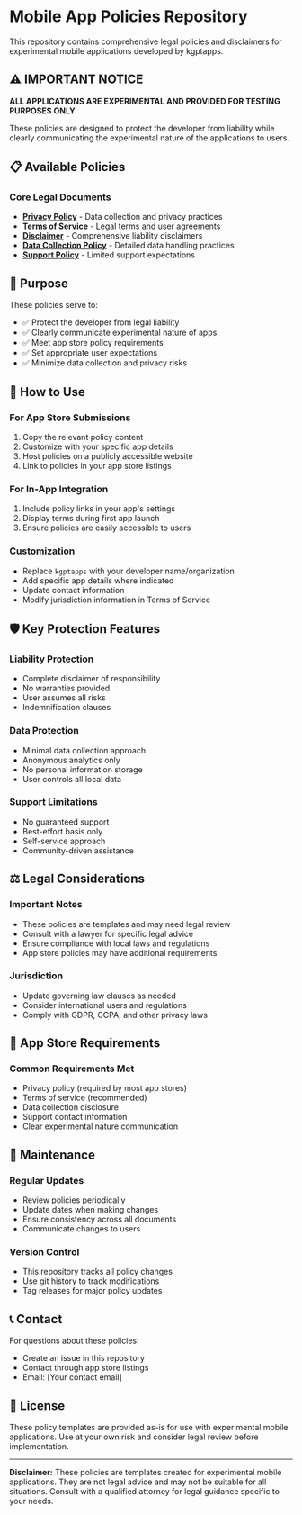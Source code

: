 # Mobile App Policies Repository

This repository contains comprehensive legal policies and disclaimers for experimental mobile applications developed by kgptapps.

## ⚠️ IMPORTANT NOTICE

**ALL APPLICATIONS ARE EXPERIMENTAL AND PROVIDED FOR TESTING PURPOSES ONLY**

These policies are designed to protect the developer from liability while clearly communicating the experimental nature of the applications to users.

## 📋 Available Policies

### Core Legal Documents
- **[Privacy Policy](privacy-policy.md)** - Data collection and privacy practices
- **[Terms of Service](terms-of-service.md)** - Legal terms and user agreements
- **[Disclaimer](disclaimer.md)** - Comprehensive liability disclaimers
- **[Data Collection Policy](data-collection-policy.md)** - Detailed data handling practices
- **[Support Policy](support-policy.md)** - Limited support expectations

## 🎯 Purpose

These policies serve to:
- ✅ Protect the developer from legal liability
- ✅ Clearly communicate experimental nature of apps
- ✅ Meet app store policy requirements
- ✅ Set appropriate user expectations
- ✅ Minimize data collection and privacy risks

## 🚀 How to Use

### For App Store Submissions
1. Copy the relevant policy content
2. Customize with your specific app details
3. Host policies on a publicly accessible website
4. Link to policies in your app store listings

### For In-App Integration
1. Include policy links in your app's settings
2. Display terms during first app launch
3. Ensure policies are easily accessible to users

### Customization
- Replace `kgptapps` with your developer name/organization
- Add specific app details where indicated
- Update contact information
- Modify jurisdiction information in Terms of Service

## 🛡️ Key Protection Features

### Liability Protection
- Complete disclaimer of responsibility
- No warranties provided
- User assumes all risks
- Indemnification clauses

### Data Protection
- Minimal data collection approach
- Anonymous analytics only
- No personal information storage
- User controls all local data

### Support Limitations
- No guaranteed support
- Best-effort basis only
- Self-service approach
- Community-driven assistance

## ⚖️ Legal Considerations

### Important Notes
- These policies are templates and may need legal review
- Consult with a lawyer for specific legal advice
- Ensure compliance with local laws and regulations
- App store policies may have additional requirements

### Jurisdiction
- Update governing law clauses as needed
- Consider international users and regulations
- Comply with GDPR, CCPA, and other privacy laws

## 📱 App Store Requirements

### Common Requirements Met
- Privacy policy (required by most app stores)
- Terms of service (recommended)
- Data collection disclosure
- Support contact information
- Clear experimental nature communication

## 🔄 Maintenance

### Regular Updates
- Review policies periodically
- Update dates when making changes
- Ensure consistency across all documents
- Communicate changes to users

### Version Control
- This repository tracks all policy changes
- Use git history to track modifications
- Tag releases for major policy updates

## 📞 Contact

For questions about these policies:
- Create an issue in this repository
- Contact through app store listings
- Email: [Your contact email]

## 📄 License

These policy templates are provided as-is for use with experimental mobile applications. Use at your own risk and consider legal review before implementation.

---

**Disclaimer:** These policies are templates created for experimental mobile applications. They are not legal advice and may not be suitable for all situations. Consult with a qualified attorney for legal guidance specific to your needs.
